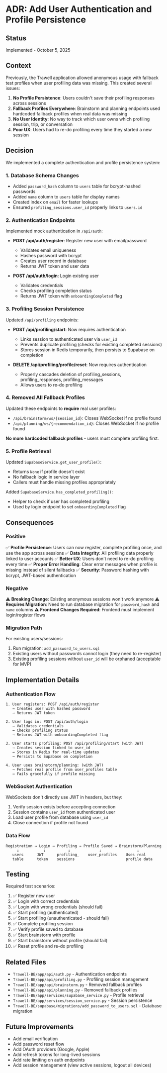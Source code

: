 # ADR: Add User Authentication and Profile Persistence

## Status
Implemented - October 5, 2025

## Context
Previously, the Trawell application allowed anonymous usage with fallback test profiles when user profiling data was missing. This created several issues:

1. **No Profile Persistence**: Users couldn't save their profiling responses across sessions
2. **Fallback Profiles Everywhere**: Brainstorm and planning endpoints used hardcoded fallback profiles when real data was missing
3. **No User Identity**: No way to track which user owns which profiling session, trip, or conversation
4. **Poor UX**: Users had to re-do profiling every time they started a new session

## Decision
We implemented a complete authentication and profile persistence system:

### 1. Database Schema Changes
- Added `password_hash` column to `users` table for bcrypt-hashed passwords
- Added `name` column to `users` table for display names
- Created index on `email` for faster lookups
- Ensured `profiling_sessions.user_id` properly links to `users.id`

### 2. Authentication Endpoints
Implemented mock authentication in `/api/auth`:

- **POST /api/auth/register**: Register new user with email/password
  - Validates email uniqueness
  - Hashes password with bcrypt
  - Creates user record in database
  - Returns JWT token and user data

- **POST /api/auth/login**: Login existing user
  - Validates credentials
  - Checks profiling completion status
  - Returns JWT token with `onboardingCompleted` flag

### 3. Profiling Session Persistence
Updated `/api/profiling` endpoints:

- **POST /api/profiling/start**: Now requires authentication
  - Links session to authenticated user via `user_id`
  - Prevents duplicate profiling (checks for existing completed sessions)
  - Stores session in Redis temporarily, then persists to Supabase on completion

- **DELETE /api/profiling/profile/reset**: Now requires authentication
  - Properly cascades deletion of profiling_sessions, profiling_responses, profiling_messages
  - Allows users to re-do profiling

### 4. Removed All Fallback Profiles
Updated these endpoints to **require** real user profiles:

- `/api/brainstorm/ws/{session_id}`: Closes WebSocket if no profile found
- `/api/planning/ws/{recommendation_id}`: Closes WebSocket if no profile found

**No more hardcoded fallback profiles** - users must complete profiling first.

### 5. Profile Retrieval
Updated `SupabaseService.get_user_profile()`:
- Returns `None` if profile doesn't exist
- No fallback logic in service layer
- Callers must handle missing profiles appropriately

Added `SupabaseService.has_completed_profiling()`:
- Helper to check if user has completed profiling
- Used by login endpoint to set `onboardingCompleted` flag

## Consequences

### Positive
✅ **Profile Persistence**: Users can now register, complete profiling once, and use the app across sessions
✅ **Data Integrity**: All profiling data properly linked to user accounts
✅ **Better UX**: Users don't need to re-do profiling every time
✅ **Proper Error Handling**: Clear error messages when profile is missing instead of silent fallbacks
✅ **Security**: Password hashing with bcrypt, JWT-based authentication

### Negative
⚠️ **Breaking Change**: Existing anonymous sessions won't work anymore
⚠️ **Requires Migration**: Need to run database migration for `password_hash` and `name` columns
⚠️ **Frontend Changes Required**: Frontend must implement login/register flows

### Migration Path
For existing users/sessions:
1. Run migration: `add_password_to_users.sql`
2. Existing users without passwords cannot login (they need to re-register)
3. Existing profiling sessions without `user_id` will be orphaned (acceptable for MVP)

## Implementation Details

### Authentication Flow
```
1. User registers: POST /api/auth/register
   → Creates user with hashed password
   → Returns JWT token

2. User logs in: POST /api/auth/login
   → Validates credentials
   → Checks profiling status
   → Returns JWT with onboardingCompleted flag

3. User starts profiling: POST /api/profiling/start (with JWT)
   → Creates session linked to user_id
   → Stores in Redis for real-time updates
   → Persists to Supabase on completion

4. User uses brainstorm/planning: (with JWT)
   → Fetches real profile from user_profiles table
   → Fails gracefully if profile missing
```

### WebSocket Authentication
WebSockets don't directly use JWT in headers, but they:
1. Verify session exists before accepting connection
2. Session contains `user_id` from authenticated user
3. Load user profile from database using `user_id`
4. Close connection if profile not found

### Data Flow
```
Registration → Login → Profiling → Profile Saved → Brainstorm/Planning
     ↓           ↓          ↓             ↓                ↓
   users      JWT      profiling_    user_profiles    Uses real
   table      token    sessions                       profile data
```

## Testing
Required test scenarios:
1. ✅ Register new user
2. ✅ Login with correct credentials
3. ✅ Login with wrong credentials (should fail)
4. ✅ Start profiling (authenticated)
5. ✅ Start profiling (unauthenticated - should fail)
6. ✅ Complete profiling session
7. ✅ Verify profile saved to database
8. ✅ Start brainstorm with profile
9. ✅ Start brainstorm without profile (should fail)
10. ✅ Reset profile and re-do profiling

## Related Files
- `Trawell-BE/app/api/auth.py` - Authentication endpoints
- `Trawell-BE/app/api/profiling.py` - Profiling session management
- `Trawell-BE/app/api/brainstorm.py` - Removed fallback profiles
- `Trawell-BE/app/api/planning.py` - Removed fallback profiles
- `Trawell-BE/app/services/supabase_service.py` - Profile retrieval
- `Trawell-BE/app/services/session_service.py` - Session persistence
- `Trawell-BE/supabase/migrations/add_password_to_users.sql` - Database migration

## Future Improvements
- Add email verification
- Add password reset flow
- Add OAuth providers (Google, Apple)
- Add refresh tokens for long-lived sessions
- Add rate limiting on auth endpoints
- Add session management (view active sessions, logout all devices)
